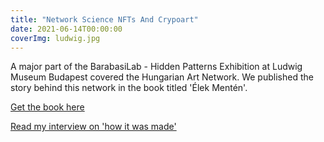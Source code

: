 ```yaml
---
title: "Network Science NFTs And Crypoart"
date: 2021-06-14T00:00:00
coverImg: ludwig.jpg
---
```


A major part of the BarabasiLab - Hidden Patterns Exhibition at Ludwig Museum Budapest covered the Hungarian Art Network. We published the story behind this network in the book titled 'Élek Mentén'.

<!--more-->


[Get the book here](https://www.egyuttamuveszetert.hu/konyvek/elek-menten-kortars-magyar-kepzomuveszet-az-adatok-tukreben/)

[Read my interview on 'how it was made'](https://hypeandhyper.com/contemporary-art-through-the-lens-of-a-network-researcher/)
